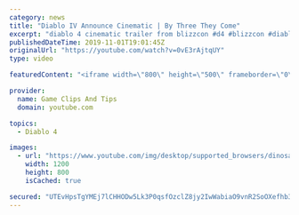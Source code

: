 ```yaml
---
category: news
title: "Diablo IV Announce Cinematic | By Three They Come"
excerpt: "diablo 4 cinematic trailer from blizzcon #d4 #blizzcon #diablo."
publishedDateTime: 2019-11-01T19:01:45Z
originalUrl: "https://youtube.com/watch?v=0vE3rAjtqUY"
type: video

featuredContent: "<iframe width=\"800\" height=\"500\" frameborder=\"0\" src=\"https://www.youtube.com/embed/0vE3rAjtqUY\" allow=\"accelerometer; autoplay; encrypted-media; gyroscope; picture-in-picture\" allowfullscreen></iframe>"

provider:
  name: Game Clips And Tips
  domain: youtube.com

topics:
  - Diablo 4

images:
  - url: "https://www.youtube.com/img/desktop/supported_browsers/dinosaur.png"
    width: 1200
    height: 800
    isCached: true

secured: "UTEvHpsTgYMEj7lCHHODw5Lk3P0qsfOzclZ8jy2IwWabiaO9vnR2SoOXefhb3R2S1x6GHKVN34X+qOOj6Q5IjXD2XgaTT/FaEUcD+uZhlPFyj744A9TbITUze+Q7s6uKayg4ieY50g81iMIHtplUNDmiAZS9ath5uQFQPXLyBP5Q6TYYLAD2FZsMtb3O3PsGmOr//N4pe2gXsAnzOTtoxa7P6FWomXQOtPijSy1/FaWPSJoX6l6gr10nH/GR/i034jj+CQI0qlebX9+bQNVWK4psMh0Xw460GV9urEdLdRKfi3PvicGVB6kqEZv1mODwX0T/wqWOwPtSw4Vb8VbBiKzIXUbxoq3o59WieYg9dSiNYAK9mtBsG7w/hjGc3GWr+v2AN6oUu6i48/ASlQhpag==;yyqUF0AeGV+QX6pTlytTyA=="
---
```


